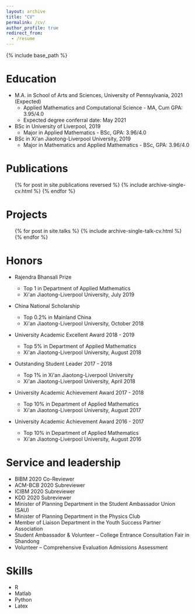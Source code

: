 ```yaml
---
layout: archive
title: "CV"
permalink: /cv/
author_profile: true
redirect_from:
  - /resume
---
```


{% include base_path %}

Education
======
* M.A. in School of Arts and Sciences, University of Pennsylvania, 2021 (Expected)
  * Applied Mathematics and Computational Science - MA, Cum GPA: 3.95/4.0
  * Expected degree conferral date: May 2021
* BSc in University of Liverpool, 2019 
  * Major in Applied Mathematics - BSc, GPA: 3.96/4.0
* BSc in Xi'an Jiaotong-Liverpool University, 2019
  * Major in Mathematics and Applied Mathematics - BSc, GPA: 3.96/4.0

Publications
======
  <ul>{% for post in site.publications reversed %}
    {% include archive-single-cv.html %}
  {% endfor %}</ul>
  
Projects
======
  <ul>{% for post in site.talks %}
    {% include archive-single-talk-cv.html %}
  {% endfor %}</ul>
  
Honors
======
* Rajendra Bhansali Prize
  * Top 1 in Department of Applied Mathematics
  * Xi'an Jiaotong-Liverpool University, July 2019

* China National Scholarship
  * Top 0.2% in Mainland China
  * Xi'an Jiaotong-Liverpool University, October 2018
  
* University Academic Excellent Award 2018 - 2019
  * Top 5% in Department of Applied Mathematics
  * Xi'an Jiaotong-Liverpool University, August 2018
  
* Outstanding Student Leader 2017 - 2018
  * Top 1% in Xi'an Jiaotong-Liverpool University
  * Xi'an Jiaotong-Liverpool University, April 2018
  
* University Academic Achievement Award 2017 - 2018
  * Top 10% in Department of Applied Mathematics
  * Xi'an Jiaotong-Liverpool University, August 2017
  
* University Academic Achievement Award 2016 - 2017
  * Top 10% in Department of Applied Mathematics
  * Xi'an Jiaotong-Liverpool University, August 2016

Service and leadership
======
* BIBM 2020 Co-Reviewer
* ACM-BCB 2020 Subreviewer
* ICIBM 2020 Subreviewer
* KDD 2020 Subreviewer
* Minister of Planning Department in the Student Ambassador Union (SAU) 			             
*	Minister of Planning Department in the Physics Club 					          
*	Member of Liaison Department in the Youth Success Partner Association 			          
*	Student Ambassador & Volunteer – College Entrance Consultation Fair in Shandong                                         
*	Volunteer – Comprehensive Evaluation Admissions Assessment 

Skills
======
* R
* Matlab
* Python
* Latex
